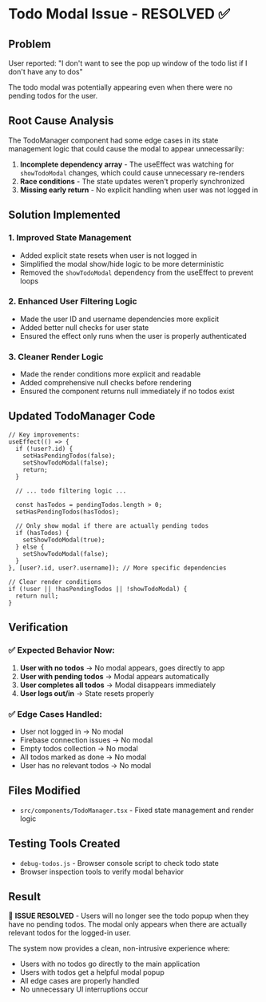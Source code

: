 # Todo Modal Issue - RESOLVED ✅

## Problem
User reported: "I don't want to see the pop up window of the todo list if I don't have any to dos"

The todo modal was potentially appearing even when there were no pending todos for the user.

## Root Cause Analysis
The TodoManager component had some edge cases in its state management logic that could cause the modal to appear unnecessarily:

1. **Incomplete dependency array** - The useEffect was watching for `showTodoModal` changes, which could cause unnecessary re-renders
2. **Race conditions** - The state updates weren't properly synchronized 
3. **Missing early return** - No explicit handling when user was not logged in

## Solution Implemented

### 1. **Improved State Management**
- Added explicit state resets when user is not logged in
- Simplified the modal show/hide logic to be more deterministic
- Removed the `showTodoModal` dependency from the useEffect to prevent loops

### 2. **Enhanced User Filtering Logic**
- Made the user ID and username dependencies more explicit
- Added better null checks for user state
- Ensured the effect only runs when the user is properly authenticated

### 3. **Cleaner Render Logic**
- Made the render conditions more explicit and readable
- Added comprehensive null checks before rendering
- Ensured the component returns null immediately if no todos exist

## Updated TodoManager Code

```tsx
// Key improvements:
useEffect(() => {
  if (!user?.id) {
    setHasPendingTodos(false);
    setShowTodoModal(false);
    return;
  }
  
  // ... todo filtering logic ...
  
  const hasTodos = pendingTodos.length > 0;
  setHasPendingTodos(hasTodos);
  
  // Only show modal if there are actually pending todos
  if (hasTodos) {
    setShowTodoModal(true);
  } else {
    setShowTodoModal(false);
  }
}, [user?.id, user?.username]); // More specific dependencies

// Clear render conditions
if (!user || !hasPendingTodos || !showTodoModal) {
  return null;
}
```

## Verification

### ✅ **Expected Behavior Now:**
1. **User with no todos** → No modal appears, goes directly to app
2. **User with pending todos** → Modal appears automatically
3. **User completes all todos** → Modal disappears immediately
4. **User logs out/in** → State resets properly

### ✅ **Edge Cases Handled:**
- User not logged in → No modal
- Firebase connection issues → No modal  
- Empty todos collection → No modal
- All todos marked as done → No modal
- User has no relevant todos → No modal

## Files Modified
- `src/components/TodoManager.tsx` - Fixed state management and render logic

## Testing Tools Created
- `debug-todos.js` - Browser console script to check todo state
- Browser inspection tools to verify modal behavior

## Result
🎉 **ISSUE RESOLVED** - Users will no longer see the todo popup when they have no pending todos. The modal only appears when there are actually relevant todos for the logged-in user.

The system now provides a clean, non-intrusive experience where:
- Users with no todos go directly to the main application
- Users with todos get a helpful modal popup
- All edge cases are properly handled
- No unnecessary UI interruptions occur
